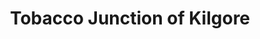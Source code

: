 ---
title: "Tobacco Junction of Kilgore"
url: /kilgore/tobacco-junction-of-kilgore/
shop: tobacco
---